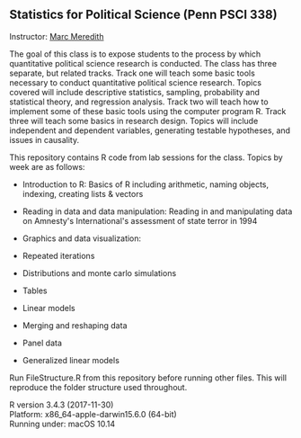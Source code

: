 ## Statistics for Political Science (Penn PSCI 338)

Instructor: [Marc Meredith](https://www.sas.upenn.edu/~marcmere/)

The goal of this class is to expose students to the process by which quantitative political science research is conducted. The class has three separate, but related tracks. Track one will teach some basic tools necessary to conduct quantitative political science research. Topics covered will include descriptive statistics, sampling, probability and statistical theory, and regression analysis. Track two will teach how to implement some of these basic tools using the computer program R. Track three will teach some basics in research design. Topics will include independent and dependent variables, generating testable hypotheses, and issues in causality.

This repository contains R code from lab sessions for the class. Topics by week are as follows:

* Introduction to R: Basics of R including arithmetic, naming objects, indexing, creating lists & vectors

* Reading in data and data manipulation: Reading in and manipulating data on Amnesty's International's assessment of state terror in 1994

* Graphics and data visualization: 

* Repeated iterations

* Distributions and monte carlo simulations

* Tables 

* Linear models 

* Merging and reshaping data 

* Panel data 

* Generalized linear models


Run FileStructure.R from this repository before running other files. This will reproduce the folder structure used throughout.

R version 3.4.3 (2017-11-30)
<br>Platform: x86_64-apple-darwin15.6.0 (64-bit)
<br>Running under: macOS  10.14
